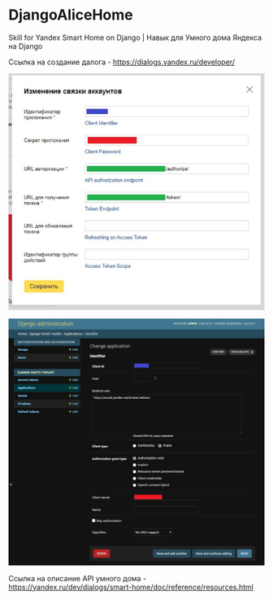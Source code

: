 # DjangoAliceHome
Skill for Yandex Smart Home on Django | Навык для Умного дома Яндекса на Django

Ссылка на создание далога - https://dialogs.yandex.ru/developer/

![Настройка связки аккаунтов](screenshots/1._Настройка_связки_аккаунтов.jpg)

![Создание_Application_в_админке](screenshots/2._Создание_Application_в_админке.jpg)

Ссылка на описание API умного дома - https://yandex.ru/dev/dialogs/smart-home/doc/reference/resources.html

